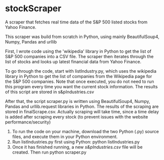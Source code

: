 # stockScraper
A scraper that fetches real time data of the S&amp;P 500 listed stocks from Yahoo Finance.

This scraper was build from scratch in Python, using mainly BeautifulSoup4, Numpy, Pandas and urllib

First, I wrote code using the 'wikipedia' library in Python to get the list of S&P 500 companies into a CSV file.
The scraper then iterates through the list of stocks and looks up latest financial data from Yahoo Finance.

To go through the code, start with listIndustry.py, which uses the wikipedia library in Python to get the list of companies from the Wikipedia page for the S&P 500 companies. Note that once executed, you do not need to run this program every time you want the current stock information. The results of this script are stored in s&pIndustries.csv

After that, the script scraper.py is written using BeautifulSoup4, Numpy, Pandas and urllib.request libraries in Python. The results of the scraping are stored in finalScrape.csv. Actually scraping will take time, since a time delay is added after scraping every stock (to prevent issues with the website performance/security)

<ol>
<li> To run the code on your machine, download the two Python (.py) source files, and execute them in your Python environment. </li>

<li> Run listIndustries.py first using Python:  
      python listIndustries.py </li>

<li> Once it has finished running, a new <em> s&pIndustries.csv </em> file will be created. Then run 
      python scraper.py </li>
